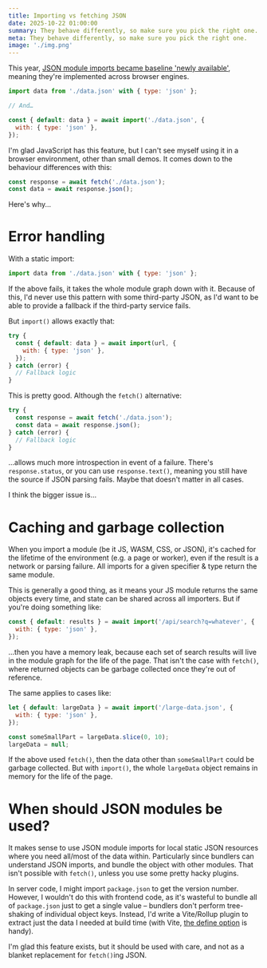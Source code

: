 ```yaml
---
title: Importing vs fetching JSON
date: 2025-10-22 01:00:00
summary: They behave differently, so make sure you pick the right one.
meta: They behave differently, so make sure you pick the right one.
image: './img.png'
---
```


This year, [JSON module imports became baseline 'newly available'](https://developer.mozilla.org/en-US/docs/Web/JavaScript/Reference/Statements/import/with), meaning they're implemented across browser engines.

```js
import data from './data.json' with { type: 'json' };

// And…

const { default: data } = await import('./data.json', {
  with: { type: 'json' },
});
```

I'm glad JavaScript has this feature, but I can't see myself using it in a browser environment, other than small demos. It comes down to the behaviour differences with this:

```js
const response = await fetch('./data.json');
const data = await response.json();
```

Here's why…

# Error handling

With a static import:

```js
import data from './data.json' with { type: 'json' };
```

If the above fails, it takes the whole module graph down with it. Because of this, I'd never use this pattern with some third-party JSON, as I'd want to be able to provide a fallback if the third-party service fails.

But `import()` allows exactly that:

```js
try {
  const { default: data } = await import(url, {
    with: { type: 'json' },
  });
} catch (error) {
  // Fallback logic
}
```

This is pretty good. Although the `fetch()` alternative:

```js
try {
  const response = await fetch('./data.json');
  const data = await response.json();
} catch (error) {
  // Fallback logic
}
```

…allows much more introspection in event of a failure. There's `response.status`, or you can use `response.text()`, meaning you still have the source if JSON parsing fails. Maybe that doesn't matter in all cases.

I think the bigger issue is…

# Caching and garbage collection

When you import a module (be it JS, WASM, CSS, or JSON), it's cached for the lifetime of the environment (e.g. a page or worker), even if the result is a network or parsing failure. All imports for a given specifier & type return the same module.

This is generally a good thing, as it means your JS module returns the same objects every time, and state can be shared across all importers. But if you're doing something like:

```js
const { default: results } = await import('/api/search?q=whatever', {
  with: { type: 'json' },
});
```

…then you have a memory leak, because each set of search results will live in the module graph for the life of the page. That isn't the case with `fetch()`, where returned objects can be garbage collected once they're out of reference.

The same applies to cases like:

```js
let { default: largeData } = await import('/large-data.json', {
  with: { type: 'json' },
});

const someSmallPart = largeData.slice(0, 10);
largeData = null;
```

If the above used `fetch()`, then the data other than `someSmallPart` could be garbage collected. But with `import()`, the whole `largeData` object remains in memory for the life of the page.

# When should JSON modules be used?

It makes sense to use JSON module imports for local static JSON resources where you need all/most of the data within. Particularly since bundlers can understand JSON imports, and bundle the object with other modules. That isn't possible with `fetch()`, unless you use some pretty hacky plugins.

In server code, I might import `package.json` to get the version number. However, I wouldn't do this with frontend code, as it's wasteful to bundle all of `package.json` just to get a single value – bundlers don't perform tree-shaking of individual object keys. Instead, I'd write a Vite/Rollup plugin to extract just the data I needed at build time (with Vite, [the define option](https://vite.dev/config/shared-options.html#define) is handy).

I'm glad this feature exists, but it should be used with care, and not as a blanket replacement for `fetch()`ing JSON.
